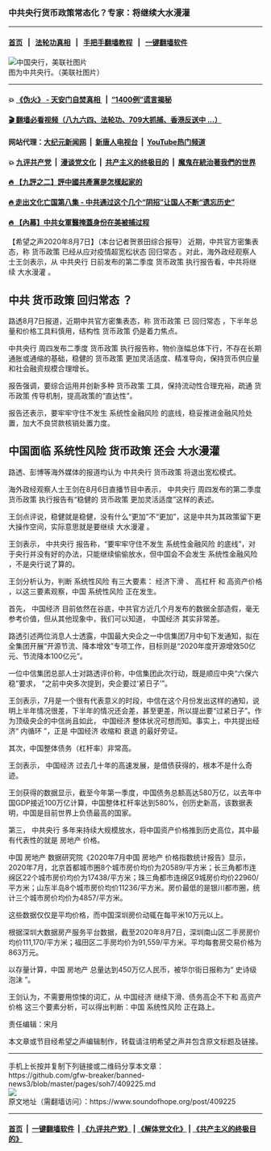 ### 中共央行货币政策常态化？专家：将继续大水漫灌
------------------------

#### [首页](https://github.com/gfw-breaker/banned-news3/blob/master/README.md) &nbsp;&nbsp;|&nbsp;&nbsp; [法轮功真相](https://github.com/begood0513/basic/blob/master/README.md)  &nbsp;&nbsp;|&nbsp;&nbsp; [手把手翻墙教程](https://github.com/gfw-breaker/guides/wiki)  &nbsp;&nbsp;|&nbsp;&nbsp; [一键翻墙软件](https://github.com/gfw-breaker/nogfw/blob/master/README.md)  



<div><img alt="中国央行，美联社图片" src="https://img.soundofhope.org/2019-12/fba24214e0714bbfa395b553bc73e729_18.jpg"/>
<br/><figcaption class="caption">
 图为中共央行。（美联社图片）
</figcaption></div><hr/>

#### 💥 [《伪火》 - 天安门自焚真相 ](http://141.164.51.119:10000/videos/blog/weihuo.html)&nbsp; |&nbsp; [“1400例”谎言揭秘  ](http://141.164.51.119:10000/videos/blog/jiexi1400.html)

#### [ 🎬  翻墙必看视频（八九六四、法轮功、709大抓捕、香港反送中 ...）](https://github.com/gfw-breaker/links/blob/master/banned.md)

#### 网站代理：[大纪元新闻网](http://167.172.10.89:10080/gb/) &nbsp;|&nbsp; [新唐人电视台](http://167.172.10.89:8808/gb/) &nbsp;|&nbsp; [YouTube热门频道](http://158.247.203.241/youtube.html)

#### 💥 [九评共产党](http://141.164.51.119:10000/videos/res/jiuping/)&nbsp; |&nbsp; [漫谈党文化](http://141.164.51.119:10000/videos/res/mtdwh/)&nbsp; |&nbsp; [共产主义的终极目的](http://141.164.51.119:10000/videos/res/zjmd/)&nbsp; |&nbsp; [魔鬼在統治著我們的世界](http://141.164.51.119:10000/videos/res/TheSpecter/)  

#### [ 🔥  【九評之二】評中國共產黨是怎樣起家的](http://141.164.51.119:10000/videos/news/../res/jiuping/index.html)

#### [ 🔥  走出文化亡国第八集 - 中共通过这个几个“阴招”让国人不断“遗忘历史”  ](http://141.164.51.119:10000/videos/news/../res/zcwhwg/index.html)

#### [ 🔥  【內幕】中共女軍醫掩蓋身份在美被捕过程](http://141.164.51.119:10000/videos/news/spy02.html)

<div><div class="Content__Wrapper sc-1bvya0-0 grZQxZ">
 <p class="meta-top">
  <span class="meta">
   【希望之声2020年8月7日】（本台记者贺景田综合报导）
  </span>
  近期，中共官方密集表态，称
  <ok href="/term/1911">
   货币政策
  </ok>
  已经从应对疫情超宽松状态
  <ok href="/term/345430">
   回归常态
  </ok>
  。对此，海外政经观察人士王剑表示，从
  <ok href="/term/3773">
   中共央行
  </ok>
  日前发布的第二季度
  <ok href="/term/1911">
   货币政策
  </ok>
  执行报告看，中共将继续
  <ok href="/term/210448">
   大水漫灌
  </ok>
  。
 </p>
 <h2>
  <strong>
   中共
   <ok href="/term/1911">
    货币政策
   </ok>
   <ok href="/term/345430">
    回归常态
   </ok>
   ？
  </strong>
 </h2>
 <p>
  路透8月7日报道，近期中共官方密集表态，称
  <ok href="/term/1911">
   货币政策
  </ok>
  已
  <ok href="/term/345430">
   回归常态
  </ok>
  ，下半年总量和价格工具料慎用，结构性
  <ok href="/term/1911">
   货币政策
  </ok>
  仍是着力焦点。
 </p>
 <p>
  <ok href="/term/3773">
   中共央行
  </ok>
  周四发布二季度
  <ok href="/term/1911">
   货币政策
  </ok>
  执行报告称，物价涨幅总体下行，不存在长期通胀或通缩的基础，稳健的
  <ok href="/term/1911">
   货币政策
  </ok>
  更加灵活适度、精准导向，保持货币供应量和社会融资规模合理增长。
 </p>
 <p>
  报告强调，要综合运用并创新多种
  <ok href="/term/1911">
   货币政策
  </ok>
  工具，保持流动性合理充裕，疏通
  <ok href="/term/1911">
   货币政策
  </ok>
  传导机制，提高政策的“直达性”。
 </p>
 <p>
  报告还表示，要牢牢守住不发生
  <ok href="/term/117854">
   系统性金融风险
  </ok>
  的底线，稳妥推进金融风险处置，加大不良贷款核销处置力度。
 </p>
 <h2>
  <strong>
   中国面临
   <ok href="/term/146882">
    系统性风险
   </ok>
   <ok href="/term/1911">
    货币政策
   </ok>
   还会
   <ok href="/term/210448">
    大水漫灌
   </ok>
  </strong>
 </h2>
 <p>
  路透、彭博等海外媒体的报道均认为
  <ok href="/term/3773">
   中共央行
  </ok>
  <ok href="/term/1911">
   货币政策
  </ok>
  将退出宽松模式。
 </p>
 <div class="AD_Embed__Wrap-sc-1xslmin-0 igMuqX module desktop">
  <div>
  </div>
 </div>
 <p>
  海外政经观察人士王剑在8月6日直播节目中表示，
  <ok href="/term/3773">
   中共央行
  </ok>
  周四发布的第二季度
  <ok href="/term/1911">
   货币政策
  </ok>
  执行报告有“稳健的
  <ok href="/term/1911">
   货币政策
  </ok>
  更加灵活适度”这样的表述。
 </p>
 <p>
  王剑点评说，稳健就是稳健，没有什么“更加”不“更加”，这是中共为其政策留下更大操作空间，实际意思就是要继续
  <ok href="/term/210448">
   大水漫灌
  </ok>
  。
 </p>
 <p>
  王剑表示，
  <ok href="/term/3773">
   中共央行
  </ok>
  报告称，“要牢牢守住不发生
  <ok href="/term/117854">
   系统性金融风险
  </ok>
  的底线”，对于央行并没有好的办法，只能继续偷偷放水，但中国会不会发生
  <ok href="/term/117854">
   系统性金融风险
  </ok>
  ，不是央行说了算的。
 </p>
 <p>
  王剑分析认为，判断
  <ok href="/term/146882">
   系统性风险
  </ok>
  有三大要素：
  <ok href="/term/8651">
   经济下滑
  </ok>
  、
  <ok href="/term/300811">
   高杠杆
  </ok>
  和
  <ok href="/term/345427">
   高资产价格
  </ok>
  ，以这三要素观察，中国
  <ok href="/term/146882">
   系统性风险
  </ok>
  正在发生。
 </p>
 <p>
  首先，
  <ok href="/term/2423">
   中国经济
  </ok>
  目前依然在谷底，中共官方近几个月发布的数据全部造假，毫无参考价值，但从其他现象中，我们可以知道，
  <ok href="/term/2423">
   中国经济
  </ok>
  其实非常差。
 </p>
 <p>
  路透引述两位消息人士透露，中国最大央企之一中信集团7月中旬下发通知，拟在全集团开展“开源节流、降本增效”专项工作，目标则是“2020年度开源增效50亿元、节流降本100亿元”。
 </p>
 <p>
  一位中信集团总部人士对路透评价称，中信集团此次行动，既是顺应中央“六保六稳”要求， “之前中央多次提到，央企要过‘紧日子’”。
 </p>
 <p>
  王剑表示，7月是一个很有代表意义的时段，中信在这个月份发出这样的通知，说明上半年情况很差，下半年的情况还会差，甚至更差，所以提出要“过紧日子”。作为顶级央企的中信尚且如此，
  <ok href="/term/2423">
   中国经济
  </ok>
  整体状况可想而知。事实上，中共提出经济“
  <ok href="/term/152624">
   内循环
  </ok>
  ”，正是
  <ok href="/term/2423">
   中国经济
  </ok>
  收缩和
  <ok href="/term/64866">
   衰退
  </ok>
  的最好旁证。
 </p>
 <p>
  其次，中国整体债务（杠杆率）非常高。
 </p>
 <p>
  王剑表示，
  <ok href="/term/2423">
   中国经济
  </ok>
  过去几十年的高速发展，是借债获得的，根本不是什么奇迹。
 </p>
 <p>
  王剑获得的数据显示，截至今年第一季度，中国债务总额高达580万亿，以去年中国GDP接近100万亿计算，中国整体杠杆率达到580%，创历史新高，该数据表明，中国是目前世界上负债最高的国家。
 </p>
 <p>
  第三，
  <ok href="/term/3773">
   中共央行
  </ok>
  多年来持续大规模放水，将中国资产价格推到历史高位，其中最有代表性的就是
  <ok href="/term/1644">
   房地产
  </ok>
  价格。
 </p>
 <p>
  中国
  <ok href="/term/1644">
   房地产
  </ok>
  数据研究院《2020年7月中国
  <ok href="/term/1644">
   房地产
  </ok>
  价格指数统计报告》显示，2020年7月，北京首都城市圈8个城市房价均价为20589/平方米；长三角都市连绵区22个城市房价均价为17438/平方米；珠三角都市连绵区9城房价均价22960/平方米；山东半岛8个城市房价均价11236/平方米。房价最低的是银川都市圈，统计三个城市房价均价为4857/平方米。
 </p>
 <p>
  这些数据仅仅是平均价格，而中国深圳房价动辄在每平米10万元以上。
 </p>
 <p>
  根据深圳大数据房产服务平台数据，截至2020年8月7日，深圳南山区二手房房价均价111,170/平方米；福田区二手房均价为91,559/平方米。平均每套房交易价格为863万元。
 </p>
 <p>
  以存量计算，中国
  <ok href="/term/1644">
   房地产
  </ok>
  总量达到450万亿人民币，被华尔街日报称为“
  <ok href="/term/328162">
   史诗级泡沫
  </ok>
  ”。
 </p>
 <p>
  王剑认为，不需要用惊悚的词汇，从
  <ok href="/term/2423">
   中国经济
  </ok>
  继续下滑、债务高企不下和
  <ok href="/term/345427">
   高资产价格
  </ok>
  这三个要素分析，可以得出判断：中国
  <ok href="/term/146882">
   系统性风险
  </ok>
  正在路上。
 </p>
 <p class="meta-btm">
  责任编辑：宋月
 </p>
 <p class="meta-btm">
  本文章或节目经希望之声编辑制作，转载请注明希望之声并包含原文标题及链接。
 </p>
</div>
</div>
<hr/>
手机上长按并复制下列链接或二维码分享本文章：<br/>
https://github.com/gfw-breaker/banned-news3/blob/master/pages/soh7/409225.md <br/>
<a href='https://github.com/gfw-breaker/banned-news3/blob/master/pages/soh7/409225.md'><img src='https://github.com/gfw-breaker/banned-news3/blob/master/pages/soh7/409225.md.png'/></a> <br/>
原文地址（需翻墙访问）：https://www.soundofhope.org/post/409225


------------------------
#### [首页](https://github.com/gfw-breaker/banned-news3/blob/master/README.md) &nbsp;|&nbsp; [一键翻墙软件](https://github.com/gfw-breaker/nogfw/blob/master/README.md) &nbsp;| [《九评共产党》](https://github.com/gfw-breaker/9ping.md/blob/master/README.md#九评之一评共产党是什么) | [《解体党文化》](https://github.com/gfw-breaker/jtdwh.md/blob/master/README.md) | [《共产主义的终极目的》](https://github.com/gfw-breaker/gczydzjmd.md/blob/master/README.md)


<img src='http://gfw-breaker.win/banned-news3/pages/soh7/409225.md' width='0px' height='0px'/>